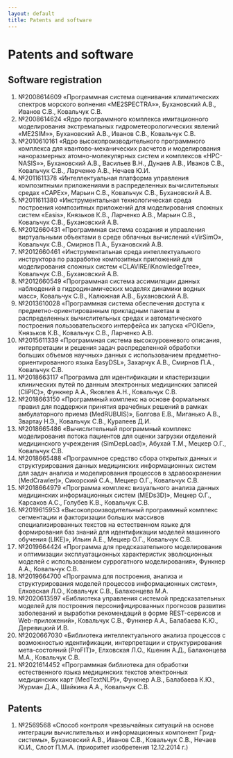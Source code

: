 ```yaml
---
layout: default
title: Patents and software
---
```


# Patents and software

## Software registration

1.	№2008614609 «Программная система оценивания климатических спектров морского волнения «ME2SPECTRA»», Бухановский А.В., Иванов С.В., Ковальчук С.В.
2.	№2008614624 «Ядро программного комплекса имитационного моделирования экстремальных гидрометеорологических явлений «ME2SIM»», Бухановский А.В., Иванов С.В., Ковальчук С.В.
3.	№2010610161 «Ядро высокопроизводительного программного комплекса для квантово-механических расчетов и моделирования наноразмерных атомно-молекулярных систем и комплексов «HPC-NASIS»», Бухановский А.В., Васильев В.Н., Дунаев А.В., Иванов С.В., Ковальчук С.В., Ларченко А.В., Нечаев Ю.И.
4.	№2011611378 «Интеллектуальная платформа управления композитными приложениями в распределенных вычислительных средах «CAPEx», Марьин С.В., Ковальчук С.В., Бухановский А.В.
5.	№2011611380 «Инструментальная технологическая среда построения композитных приложений для моделирования сложных систем «Easis», Князьков К.В., Ларченко А.В., Марьин С.В., Ковальчук С.В., Бухановский А.В.
6.	№2012660431 «Программная система создания и управления виртуальными объектами в среде облачных вычислений «VirSimO», Ковальчук С.В., Смирнов П.А., Бухановский А.В.
7.	№2012660461 «Инструментальная среда интеллектуального инструктора по разработке композитных приложений для моделирования сложных систем «CLAVIRE/iKnowledgeTree», Ковальчук С.В., Бухановский А.В.
8.	№2012660549  «Программная система ассимиляции данных наблюдений в гидродинамических моделях динамики водных масс», Ковальчук С.В., Калюжная А.В., Бухановский А.В.
9.	№2013610028 «Программная система обеспечения доступа к предметно-ориентированным прикладным пакетам в распределенных вычислительных средах и автоматического построения пользовательского интерфейса их запуска «POIGen», Князьков К.В., Ковальчук С.В., Ларченко А.В.
10.	№2015611339 «Программная система высокоуровневого описания, интерпретации и решения задач распределенной обработки больших объемов научных» данных с использованием предметно-ориентированного языка EasyDSL», Захарчук А.В., Смирнов П.А., Ковальчук С.В.
11.	№2018663117 «Программа для идентификации и кластеризации клинических путей по данным электронных медицинских записей (CliPIC)», Функнер А.А., Яковлев А.Н., Ковальчук С.В.
12.	№2018663150 «Программный комплекс на основе формальных правил для поддержки принятия врачебных решений в рамках амбулаторного приема (MedRUBUIS)», Болгова Е.В., Миганько А.В., Звартау Н.Э., Ковальчук С.В., Курапеев Д.И.
13.	№2018665486 «Вычислительный программный комплекс моделирования потока пациентов для оценки загрузки отделений медицинского учреждения (SimDepLoad)», Абухай Т.М., Мецкер О.Г., Ковальчук С.В.
14.	№2018665488 «Программное средство сбора открытых данных и структурирования данных медицинских информационных систем для задач анализа и моделирования процессов в здравоохранении (MedCrawler)», Сикорский С.А., Мецкер О.Г., Ковальчук С.В.
15.	№2018664979 «Программа комплекс визуального анализа данных медицинских информационных систем (MEDs3D)», Мецкер О.Г., Карсаков А.С., Голубев К.В., Ковальчук С.В.
16.	№2019615953 «Высокопроизводительный программный комплекс сегментации и факторизации больших массивов специализированных текстов на естественном языке для формирования баз знаний для идентификации моделей машинного обучения (LIKE)», Ильин А.Е., Мецкер О.Г., Ковальчук С.В.
17.	№2019664424 «Программа для предсказательного моделирования и оптимизации эксплуатационных характеристик эволюционных моделей с использованием суррогатного моделирования», Функнер А.А., Ковальчук С.В.
18.	№2019664700 «Программа для построения, анализа и структурирования моделей процессов информационных систем», Елховская Л.О., Ковальчук С.В., Балахонцева М.А.
19.	№2020613597 «Библиотека управления системой предсказательных моделей для построения персонифицированных прогнозов развития заболеваний и выработки рекомендаций в форме REST-сервисов и Web-приложений», Ковальчук С.В., Функнер А.А., Балабаева К.Ю., Деревицкий И.В.
20.	№2020667030 «Библиотека интеллектуального анализа процессов с возможностью идентификации, интерпретации и структурирования мета-состояний (ProFIT)», Елховская Л.О., Кшенин А.Д., Балахонцева М.А., Ковальчук С.В.
21.	№2021614452 «Программная библиотека для обработки естественного языка медицинских текстов электронных медицинских карт (MedTextNLP)», Функнер А.В., Балабаева К.Ю., Журман Д.А., Шайкина А.А., Ковальчук С.В.

## Patents

1. №2569568 «Способ контроля чрезвычайных ситуаций на основе интеграции вычислительных и информационных компонент Грид-системы», Бухановский А.В., Иванов С.В., Ковальчук С.В., Нечаев Ю.И., Слоот П.М.А. (приоритет изобретения 12.12.2014 г.)